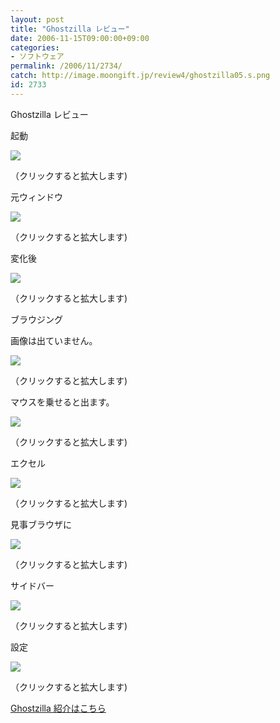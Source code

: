 ```yaml
---
layout: post
title: "Ghostzilla レビュー"
date: 2006-11-15T09:00:00+09:00
categories:
- ソフトウェア
permalink: /2006/11/2734/
catch: http://image.moongift.jp/review4/ghostzilla05.s.png
id: 2733
---
```

Ghostzilla レビュー  
<!--more-->

起動

  

[![](http://image.moongift.jp/review4/ghostzilla01.s.png)](http://image.moongift.jp/review4/ghostzilla01.png)  
  
（クリックすると拡大します)

  

元ウィンドウ

  

[![](http://image.moongift.jp/review4/ghostzilla02.s.png)](http://image.moongift.jp/review4/ghostzilla02.png)  
  
（クリックすると拡大します)

  

変化後

  

[![](http://image.moongift.jp/review4/ghostzilla03.s.png)](http://image.moongift.jp/review4/ghostzilla03.png)  
  
（クリックすると拡大します)

  

ブラウジング

  

画像は出ていません。

  

[![](http://image.moongift.jp/review4/ghostzilla04.s.png)](http://image.moongift.jp/review4/ghostzilla04.png)  
  
（クリックすると拡大します)

  

マウスを乗せると出ます。

  

[![](http://image.moongift.jp/review4/ghostzilla05.s.png)](http://image.moongift.jp/review4/ghostzilla05.png)  
  
（クリックすると拡大します)

  

エクセル

  

[![](http://image.moongift.jp/review4/ghostzilla06.s.png)](http://image.moongift.jp/review4/ghostzilla06.png)  
  
（クリックすると拡大します)

  

見事ブラウザに

  

[![](http://image.moongift.jp/review4/ghostzilla07.s.png)](http://image.moongift.jp/review4/ghostzilla07.png)  
  
（クリックすると拡大します)

  

サイドバー

  

[![](http://image.moongift.jp/review4/ghostzilla08.s.png)](http://image.moongift.jp/review4/ghostzilla08.png)  
  
（クリックすると拡大します)

  

設定

  

[![](http://image.moongift.jp/review4/ghostzilla09.s.png)](http://image.moongift.jp/review4/ghostzilla09.png)  
  
（クリックすると拡大します)

  

[Ghostzilla 紹介はこちら](http://oss.moongift.jp/intro/i-2733.html)

